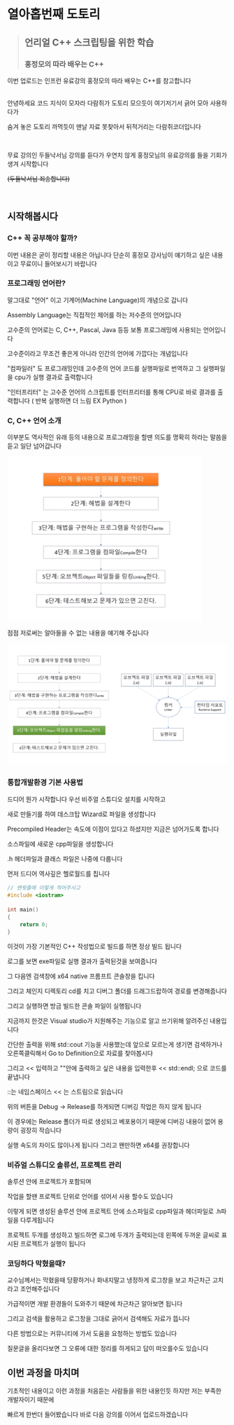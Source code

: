 <!-- Heading -->
#  열아홉번째 도토리

<!-- Quote -->
> ## 언리얼 C++ 스크립팅을 위한 학습
>
> ### 홍정모의 따라 배우는 C++

이번 업로드는 인프런 유료강의 홍정모의 따라 배우는 C++를 참고합니다

<br>
안녕하세요 코드 지식이 모자라 다람쥐가 도토리 모으듯이 여기저기서 긁어 모아 사용하다가

숨겨 놓은 도토리 까먹듯이 맨날 자료 못찾아서 뒤적거리는 다람쥐코더입니다

<br>

무료 강의인 두들낙서님 강의를 듣다가 우연치 않게 홍정모님의 유료강의를 들을 기회가 생겨 시작합니다

~~(두들낙서님 죄송합니다)~~

<br>


## 시작해봅시다

### C++ 꼭 공부해야 할까?

이번 내용은 굳이 정리할 내용은 아닙니다 단순히 홍정모 강사님이 얘기하고 싶은 내용이고 무료이니 들어보시기 바랍니다

### 프로그래밍 언어란?

말그대로 "언어" 이고 기계어(Machine Language)의 개념으로 갑니다

Assembly Language는 직접적인 제어를 하는 저수준의 언어입니다

고수준의 언어로는 C, C++, Pascal, Java 등등 보통 프로그래밍에 사용되는 언어입니다

고수준이라고 무조건 좋은게 아니라 인간의 언어에 가깝다는 개념입니다

"컴파일러" 도 프로그래밍인데 고수준의 언어 코드를 실행파일로 번역하고 그 실행파일을 cpu가 실행 결과로 출력합니다

"인터프리터" 는 고수준 언어의 스크립트를 인터프리터를 통해 CPU로 바로 결과를 출력합니다 ( 반복 실행하면 더 느림 EX Python )

### C, C++ 언어 소개

이부분도 역사적인 유래 등의 내용으로 프로그래밍을 할땐 의도를 명확히 하라는 말씀을 듣고 일단 넘어갑니다

![img_93.png](img_93.png)

점점 저로써는 알아들을 수 없는 내용을 얘기해 주십니다

![img_94.png](img_94.png)

### 통합개발환경 기본 사용법

드디어 뭔가 시작합니다 우선 비주얼 스튜디오 설치를 시작하고

새로 만들기를 하여 데스크탑 Wizard로 파일을 생성합니다

Precompiled Header는 속도에 이점이 있다고 하셨지만 지금은 넘어가도록 합니다

소스파일에 새로운 cpp파일을 생성합니다

.h 헤더파일과 클래스 파일은 나중에 다룹니다

먼저 드디어 역사깊은 헬로월드를 칩니다

```C++
// 맨윗줄에 이렇게 적어주시고
#include <iostram>

int main()
{
    return 0;
}

```
이것이 가장 기본적인 C++ 작성법으로 빌드를 하면 정상 빌드 됩니다

로그를 보면 exe파일로 실행 결과가 출력된것을 보여줍니다

그 다음엔 검색창에 x64 native 프롬프트 콘솔창을 킵니다

그리고 체인지 디렉토리 cd를 치고 디버그 폴더를 드래그드랍하여 경로를 변경해줍니다

그리고 실행하면 방금 빌드한 콘솔 파일이 실행됩니다

지금까지 한것은 Visual studio가 지원해주는 기능으로 알고 쓰기위해 알려주신 내용입니다

간단한 출력을 위해 std::cout 기능을 사용했는데 앞으로 모르는게 생기면 검색하거나 오른쪽클릭해서 Go to Definition으로 자료를 찾아봅시다

그리고 << 입력하고 ""안에 출력하고 싶은 내용을 입력한후 << std::endl; 으로 코드를 끝냅니다

::는 네임스페이스 << 는 스트림으로 읽습니다

위의 버튼을 Debug -> Release를 하게되면 디버깅 작업은 하지 않게 됩니다

이 경우에는 Release 폴더가 따로 생성되고 베포용이기 때문에 디버깅 내용이 없어 용량이 굉장히 작습니다

실행 속도의 차이도 많이나게 됩니다 그리고 왠만하면 x64를 권장합니다

### 비쥬얼 스튜디오 솔류선, 프로젝트 관리

솔루션 안에 프로젝트가 포함되며

작업을 할땐 프로젝트 단위로 언어를 섞어서 사용 할수도 있습니다

이렇게 되면 생성된 솔루션 안에 프로젝트 안에 소스파일로 cpp파일과 헤더파일로 .h파일을 다루게됩니다

프로젝트 두개를 생성하고 빌드하면 로그에 두개가 출력되는데 왼쪽에 두꺼운 글씨로 표시된 프로젝트가 실행이 됩니다

### 코딩하다 막혔을때?

교수님께서는 막혔을때 당황하거나 화내지말고 냉정하게 로그창을 보고 차근차근 고치라고 조언해주십니다

가급적이면 개발 환경들이 도와주기 때문에 차근차근 알아보면 됩니다

그리고 검색을 활용하고 로그창을 그대로 긁어서 검색해도 자료가 뜹니다

다른 방법으로는 커뮤니티에 가서 도움을 요청하는 방법도 있습니다

질문글을 올리다보면 그 오류에 대한 정리를 하게되고 답이 떠오를수도 있습니다


## 이번 과정을 마치며

기초적인 내용이고 이런 과정을 처음듣는 사람들을 위한 내용인듯 하지만 저는 부족한 개발자이기 때문에

빠르게 한번더 들어봤습니다 바로 다음 강의를 이어서 업로드하겠습니다
